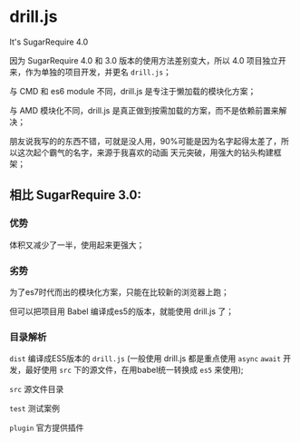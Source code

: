 # drill.js

It's SugarRequire 4.0

因为 SugarRequire 4.0 和 3.0 版本的使用方法差别变大，所以 4.0 项目独立开来，作为单独的项目开发，并更名 `drill.js`；

与 CMD 和 es6 module 不同，drill.js 是专注于懒加载的模块化方案；

与 AMD 模块化不同，drill.js 是真正做到按需加载的方案，而不是依赖前置来解决；

朋友说我写的的东西不错，可就是没人用，90%可能是因为名字起得太差了，所以这次起个霸气的名字，来源于我喜欢的动画 天元突破，用强大的钻头构建框架；

## 相比 SugarRequire 3.0:

### 优势

体积又减少了一半，使用起来更强大；

### 劣势

为了es7时代而出的模块化方案，只能在比较新的浏览器上跑；

但可以把项目用 Babel 编译成es5的版本，就能使用 drill.js 了；

### 目录解析

`dist` 编译成ES5版本的 `drill.js` (一般使用 drill.js 都是重点使用 `async` `await` 开发，最好使用 `src` 下的源文件，在用babel统一转换成 `es5` 来使用);

`src` 源文件目录

`test` 测试案例

`plugin` 官方提供插件